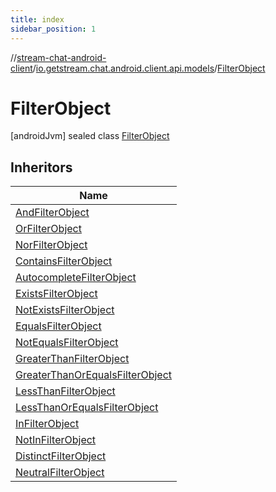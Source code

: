```yaml
---
title: index
sidebar_position: 1
---
```

//[stream-chat-android-client](../../../index.md)/[io.getstream.chat.android.client.api.models](../index.md)/[FilterObject](index.md)



# FilterObject  
 [androidJvm] sealed class [FilterObject](index.md)   


## Inheritors  
  
|  Name | 
|---|
| <a name="io.getstream.chat.android.client.api.models/AndFilterObject///PointingToDeclaration/"></a>[AndFilterObject](../AndFilterObject/index.md)|
| <a name="io.getstream.chat.android.client.api.models/OrFilterObject///PointingToDeclaration/"></a>[OrFilterObject](../OrFilterObject/index.md)|
| <a name="io.getstream.chat.android.client.api.models/NorFilterObject///PointingToDeclaration/"></a>[NorFilterObject](../NorFilterObject/index.md)|
| <a name="io.getstream.chat.android.client.api.models/ContainsFilterObject///PointingToDeclaration/"></a>[ContainsFilterObject](../ContainsFilterObject/index.md)|
| <a name="io.getstream.chat.android.client.api.models/AutocompleteFilterObject///PointingToDeclaration/"></a>[AutocompleteFilterObject](../AutocompleteFilterObject/index.md)|
| <a name="io.getstream.chat.android.client.api.models/ExistsFilterObject///PointingToDeclaration/"></a>[ExistsFilterObject](../ExistsFilterObject/index.md)|
| <a name="io.getstream.chat.android.client.api.models/NotExistsFilterObject///PointingToDeclaration/"></a>[NotExistsFilterObject](../NotExistsFilterObject/index.md)|
| <a name="io.getstream.chat.android.client.api.models/EqualsFilterObject///PointingToDeclaration/"></a>[EqualsFilterObject](../EqualsFilterObject/index.md)|
| <a name="io.getstream.chat.android.client.api.models/NotEqualsFilterObject///PointingToDeclaration/"></a>[NotEqualsFilterObject](../NotEqualsFilterObject/index.md)|
| <a name="io.getstream.chat.android.client.api.models/GreaterThanFilterObject///PointingToDeclaration/"></a>[GreaterThanFilterObject](../GreaterThanFilterObject/index.md)|
| <a name="io.getstream.chat.android.client.api.models/GreaterThanOrEqualsFilterObject///PointingToDeclaration/"></a>[GreaterThanOrEqualsFilterObject](../GreaterThanOrEqualsFilterObject/index.md)|
| <a name="io.getstream.chat.android.client.api.models/LessThanFilterObject///PointingToDeclaration/"></a>[LessThanFilterObject](../LessThanFilterObject/index.md)|
| <a name="io.getstream.chat.android.client.api.models/LessThanOrEqualsFilterObject///PointingToDeclaration/"></a>[LessThanOrEqualsFilterObject](../LessThanOrEqualsFilterObject/index.md)|
| <a name="io.getstream.chat.android.client.api.models/InFilterObject///PointingToDeclaration/"></a>[InFilterObject](../InFilterObject/index.md)|
| <a name="io.getstream.chat.android.client.api.models/NotInFilterObject///PointingToDeclaration/"></a>[NotInFilterObject](../NotInFilterObject/index.md)|
| <a name="io.getstream.chat.android.client.api.models/DistinctFilterObject///PointingToDeclaration/"></a>[DistinctFilterObject](../DistinctFilterObject/index.md)|
| <a name="io.getstream.chat.android.client.api.models/NeutralFilterObject///PointingToDeclaration/"></a>[NeutralFilterObject](../NeutralFilterObject/index.md)|

